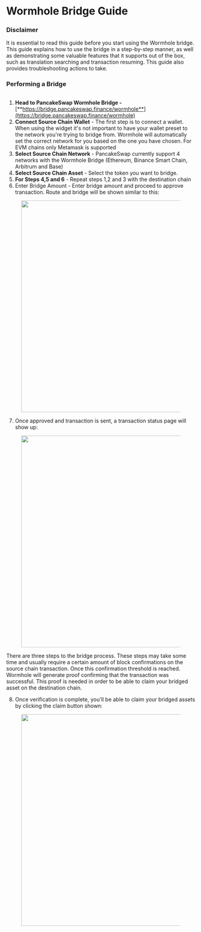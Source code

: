 # Wormhole Bridge Guide

### Disclaimer

It is essential to read this guide before you start using the Wormhole bridge. This guide explains how to use the bridge in a step-by-step manner, as well as demonstrating some valuable features that it supports out of the box, such as translation searching and transaction resuming. This guide also provides troubleshooting actions to take.

### Performing a Bridge

<figure><img src="https://lh7-us.googleusercontent.com/ZnR2zSNBpjyrzAs_JVlYdKCMDVYmOw4AVdJj_VIk0dmkvqTNxAC1ror2bEQlmSLeVGNV-PwhQSZdyquv-nCBPsHLjACy6LQsyM7M98dFrT9xKnZqC0aWYgUj0fjwC5pbZ9g1UwLalAU6DV-ORgPs-UY" alt=""><figcaption></figcaption></figure>

1. **Head to PancakeSwap Wormhole Bridge -** [**https://bridge.pancakeswap.finance/wormhole**](https://bridge.pancakeswap.finance/wormhole)
2. **Connect Source Chain Wallet** - The first step is to connect a wallet. When using the widget it's not important to have your wallet preset to the network you're trying to bridge from. Wormhole will automatically set the correct network for you based on the one you have chosen. For EVM chains only Metamask is supported
3. **Select Source Chain Network** - PancakeSwap currently support 4 networks with the Wormhole Bridge (Ethereum, Binance Smart Chain, Arbitrum and Base)
4. **Select Source Chain Asset** - Select the token you want to bridge.&#x20;
5. **For Steps 4,5 and 6** - Repeat steps 1,2 and 3 with the destination chain
6. Enter Bridge Amount - Enter bridge amount and proceed to approve transaction. Route and bridge will be shown similar to this:

<figure><img src="https://lh7-us.googleusercontent.com/k6VhFctTcH__ojn3fMScEUUONGP_uPHk-s8OvVonboim7Cm37xCQhNiReTpUuo90_c81jg51pHVKsxhok50I6dwHWjBGZgB-yaIksikYP0aQB7uUaI1Wm6wK9uoYdZdygkViWnXWZcGnsBrPnivbij0" alt="" width="563"><figcaption></figcaption></figure>

7. Once approved and transaction is sent, a transaction status page will show up:

<figure><img src="https://lh7-us.googleusercontent.com/RpERMKVOpXOJn56_-awggVO63Pl_KkkvQBzrwlD3jdEssKk7H6gznb7Np8ampHm3quG3doPGReqKFMyU1Fa4b0nlxjmSiZgSlY1WfEEAzbM_PcpZVRtESmXWol50wku4SE5oT8MgjfIwdoj8-rf-IBE" alt="" width="563"><figcaption></figcaption></figure>

There are three steps to the bridge process. These steps may take some time and usually require a certain amount of block confirmations on the source chain transaction. Once this confirmation threshold is reached. Wormhole will generate proof confirming that the transaction was successful. This proof is needed in order to be able to claim your bridged asset on the destination chain.

8. Once verification is complete, you'll be able to claim your bridged assets by clicking the claim button shown:&#x20;

<figure><img src="https://lh7-us.googleusercontent.com/1OQVN7yTv2LcyZVpuwdZx4xxHsWFkGoSmfNSDDwJDSib47EVxmY-c_mD5EcfVGyb72KNdtZ-BC3CH_cWZtXNXVflFV8PP_577nIb4dG_Z1_O3rdoXETRWORZmgn4eUKyGAdmavmdzzA6YRA3aVA8_R8" alt="" width="563"><figcaption></figcaption></figure>

